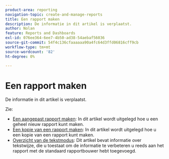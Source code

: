 ```yaml
---
product-area: reporting
navigation-topic: create-and-manage-reports
title: Een rapport maken
description: De informatie in dit artikel is verplaatst.
author: Nolan
feature: Reports and Dashboards
exl-id: 076ee364-6ee7-4b50-ad38-54aebaf56036
source-git-commit: 54f4c136cfaaaaaa90a4fc64d3ffd06816cff9cb
workflow-type: tm+mt
source-wordcount: '82'
ht-degree: 0%

---
```


# Een rapport maken

De informatie in dit artikel is verplaatst.

Zie:

* [Een aangepast rapport maken](../../../reports-and-dashboards/reports/creating-and-managing-reports/create-custom-report.md): In dit artikel wordt uitgelegd hoe u een geheel nieuw rapport kunt maken.
* [Een kopie van een rapport maken](../../../reports-and-dashboards/reports/creating-and-managing-reports/create-copy-report.md): In dit artikel wordt uitgelegd hoe u een kopie van een rapport kunt maken.
* [Overzicht van de tekstmodus](../../../reports-and-dashboards/reports/text-mode/understand-text-mode.md): Dit artikel bevat informatie over tekstwijze, die u toestaat om de informatie te verbeteren u reeds aan het rapport met de standaard rapportbouwer hebt toegevoegd.
